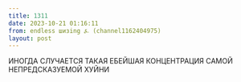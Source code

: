 ```yaml
---
title: 1311
date: 2023-10-21 01:16:11
from: endless шизing ⍼ (channel1162404975)
layout: post
---
```


ИНОГДА СЛУЧАЕТСЯ ТАКАЯ ЕБЕЙШАЯ КОНЦЕНТРАЦИЯ САМОЙ НЕПРЕДСКАЗУЕМОЙ ХУЙНИ
